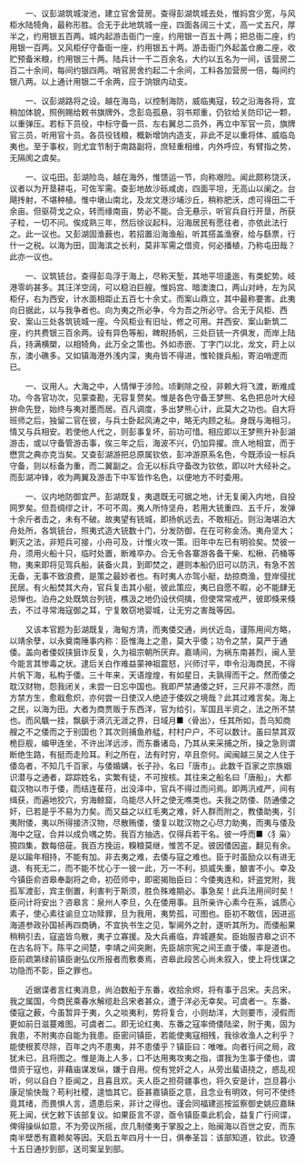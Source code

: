 <!-- { "loadSidebar": true } -->
　　一、议彭湖筑城浚池，建立官舍营房。查得彭湖筑城去处，惟妈宫少宽，与风柜水陆犄角，最称形胜。合无于此地筑城一座，四面各阔三十丈，高一丈五尺，厚半之，约用银五百两。城内起游击衙门一座，约用银一百五十两；把总衙二座，约用银一百两。又风柜仔守备衙一座，约用银五十两。游击衙门外起盖仓廒二座，收贮预备米粮，约用银三十两。陆兵计一千二百余名，大约以五名为一间，该营房二百二十余间，每间约银四两。哨官房舍约起二十余间，工料各加营房一倍，每间约银八两。以上通计用银二千余两，应于饷银内动支。

　　一、议彭湖路将之设。越在海岛，以控制海防，威临夷寇，较之沿海各将，宜稍加体貌，照例赐给敕书旗牌外，念彭岛孤悬，羽书郑重，仍钦给关防印记一颗，以重弹压。若标下员役，中标守备一员、左右翼总二员外，再立中军官一员，旗牌官三员，听用官十员。各员役钱粮，概新增饷内造支，非此不足以重将体、威临岛夷也。至于事权，则尤宜节制于南路副将，庶轻重相维，内外呼应，有臂指之势，无隔阂之虞矣。

　　一、议屯田。彭湖险岛，越在海外，惟馈运一节，向称艰险。闻此颇称饶沃，议者以为开垦耕屯，可佐军需。查彭地故沙砾咸卤，四面平坦，无高山以阑之。台飓抟射，不堪种植。惟中墩山南北，及龙文港沙埔沙丘，稍称肥沃，虑可得田二千余亩。但驱荷戈之众，转而缘南亩，势必不能。合无悬示，听官兵自行开垦，所获子粒，一切不问。俟成熟三年，然后徐议起科。沿海居民有愿往者，亦依此法行之。此一议也。又彭湖固渔薮也，若招置沿海渔船，听其搭盖渔寮，给与繇票，行什一之税。以海为田，固海滨之长利，莫非军需之借资，何必播植，乃称屯田哉？此亦一议也。

　　一、议筑铳台。查得彭岛浮于海上，尽称天堑，其地平坦逶迤，有类蛇势。岐港零屿甚多。其汪洋空阔，可以稳泊巨艘。惟妈宫、暗澳澳口，两山对峙，左为风柜仔，右为西安，计水面相距止五百七十余丈。而案山鼎立，其中最称要害。此夷向日据此，以与我争者也。向为夷之所必争，今为吾之所必守。合无于风柜、西安、案山三处各筑铳城一座。今风柜业有旧址，修之可用。并西安、案山新筑二座，约共费银三百余两。设有异色等船，睥睨扬帆，三处巨铳一齐俱发，而岸上陆兵，持满横槊，以相犄角，此万全之策也。外如赤嵌、丁字门以北，龙文，莳上以东，澳小礁多。又如镇海港外浅内深，夷舟皆不得进，惟轮拨兵船，寄泊哨逻而已。

　　一、议用人。大海之中，人情惮于涉险。顷剿除之役，非赖大将飞渡，断难成功。今各官功次，见蒙查勘，无容复赘矣。惟是各色守备王梦熊、名色把总叶大经拚命先登，始终与夷对墨而居。百凡调度，多出梦熊心计，此莫大之功也。自大将班师之后，独留二官在彼，与兵士卧起风涛之中，略无内顾之私。身既与海相习，情又与兵相安。若使他人代之，则彭事复坏，前功可惜。相应即以王梦熊升补彭湖游击，或以守备管游击事，俟三年之后，海波不兴，仍加异擢。庶人地相宜，而于懋赏之典亦克当矣。又查彭湖游把总原属钦依，彭冲游原系名色，今既添设一标兵守备，则以标备为重，而二翼副之。合无以标兵守备改为钦依，即以叶大经补之。而彭湖冲锋，收为两翼及游击下中军皆作名色，以便地方不时委用。

　　一、议内地防御宜严。彭湖既复，夷退既无可据之地，计无复阑入内地，自投网罗矣。但吾绸缪之计，不可不周。夷人所恃坚舟，若用大铳重四、五千斤，发弹十余斤者击之，未有不破。故夷望有铳城，即扬帆远去，不敢相近。则沿海堪泊大舟处所，各筑铳台，照夷式造大铳数十门，分发防御，在在可称金汤。夷舟坚大；剿灭之法，非短兵可接，小舟可及，计惟火攻一策。旧年中左已有明验矣。焚彼一舟，须用火船十只，临时处置，断难卒办。合无令各寨游各备干柴、松楸、药桶等物，夷来即将见驾兵船，装备火具，到即焚之，遯则本船仍旧可以防汛，有急不苦无备，无事不致浪费，是策之最妙者也。有时夷人亦驾小艇，劫掠商渔，登岸侵扰民居。有火船焚其大舟，官兵复击其小艇，彼此策应，夷已自愿不暇，必不能肆无忌惮也。泊舟之处既筑台列铳，樵汲之地仍设伏伺擒，但使常常戒严，彼即倏来倏去，不过寻常海寇御之耳，宁复敢窃地婴城，让无穷之害哉等因。

　　又该本官题为彭湖既复，海甸方清，而夷倭交通，尚伏近岛，谨陈用间方略，以靖余孽，以永奠南陲事内称：臣惟海上之患，莫大乎倭；功令之禁，莫严于通倭。盖向者倭奴挟狙诈反复，久为祖宗朝所厌弃。嘉靖间，为祸东南甚烈，闽人至今能言其惨毒之状。逮后关白作难益蒙神祖震怒，兴师讨平，申令沿海商民，不得片帆下海，私构于倭。三十年来，天语煌煌，有如星日，夫孰得而干之。然而倭之耽汉财物，怨我闭关，未尝一日忘中国也。我即严禁通倭之奸，三尺非不凛然，而方禁方生，愈戢愈炽，亦何尝一日使汉人绝迹于倭奴之境哉？此其过难言矣。海上之民，以海为田。大者为商贾贩于东西洋，官为给引，军国且半资之，法之所不禁也。而风颿一挂，飘飖于漭沆无涯之界，日域月■〈骨出〉，任其所如，吾乌知商艘之不之倭而之于别国也？其次则捕鱼舴艋，村村户户，不可以数计。虽曰禁其双桅巨舰，编甲连坐，不许出洋远涉，而东番诸岛，乃其从来采捕之所，操之急则谓断绝生路，有挺而走险耳。利之所在，法有时穷，卒且奈何。闻闽越三吴之人住于倭岛者，不知几千百家，与倭婚媾，长子孙，名曰「唐市」。此数千百家之宗族姻识潜与之通者，踪踪姓名，实繁有徒，不可按核。其往来之船名曰「唐船」，大都载汉物以市于倭，而结连萑苻，出没泽中，官兵不得过而问焉。即两汛戒严，间有缉获，而遍地狡穴，穷海鲸窟，乌能尽人歼之使无噍类也。夫我之防倭、防通倭之奸，已若是乎不易为力矣。而又益之以红毛夷之难，奸人群而附之，教倭助夷，引夷附倭，夷以所得接济汉物，尽散贿倭，倭复以耽汉物之心尽力助夷，而夷与倭及海中之寇，合并以成负喁之势。我百方抽选，仅得兵若干名。彼一呼而■〈犭枭〉獍四集，数每倍蓰。我百方挽运，糗粮莫继，惟苦不足。彼因倭因盗，翻见有余。是以踰年相持，不能有加。非去夷之难，去倭与寇之难也。臣于时虽励众以有进无退、有死无二，而不能不忧心于一彼一此，万一不利，损威失重，酿害不小。幸及今镇臣俞咨皋奉副将之命，初莅师中，即密揭贻臣曰：今倭夷连和，奸盗党附，我孤军渡彭，宾主倒置，利害判于斯须，胜负殊难期必。事急矣！此兵法用间时矣！臣问计将安出？咨皋言：泉州人李旦，久在倭用事。且所亲许心素今在系，诚质心素子，使心素往谕旦立功赎罪，旦为我用，夷势孤，可图也。臣初不敢信，因进巡海道参政孙国祯再四商确，不宜执书生之见，掣阃外之肘，遂听其所为。而倭船果稍稍引去，寇盗皆鸟散，夷孑立寡援。及大兵甫临，弃城遯矣。臣始服咨皋之识不在古名将下。陈平之间楚，李靖之间突劂，先臣胡宗宪之间王直于倭，率是道也。臣前疏第绿前镇臣谢弘仪所报者而敷奏焉，咨皋此段苦心尚未叙入，使上将伐谋之功隐而不彰，臣之罪也。

　　近据谍者言红夷消息，尚泊数船于东番，收拾余烬，将有事于吕宋。夫吕宋，我之属国，今商民乘春水解缆赴吕宋者甚众，遭于洋必无幸矣。可虞者一。东番、倭寇之薮，今虽暂异于夷，久之啖夷利，势将复合，小则劫洋，大则要市，浸假而更如前日滋蔓难图。可虞者二。即无论红夷、东番之寇率倚倭陆梁，附于夷，固为我患，不附夷亦自能为我患。臣密问镇臣，若能使夷寇相残，我徐收渔人之利乎？能使根荄尽除，百年之内不患夷，并不患倭乎？镇臣曰：唯唯。向者行间之局，政犹未已，且将图之。惟是海上人多，口不达用夷攻夷之指，谓我为生事于倭也，谓借资于寇也，非藉庙谋发纵，嫌于自用。傥有党奸之人，从旁出蜚语挠之，惑乱视听，何以自白？臣闻之，且喜且欢。夫人臣之担荷疆事也，将久安是计，岂旦暮小康足愉快哉？苟利社稷，遑恤其它。臣甚嘉镇臣之意，且念业有明效，何可不使终竟其绪，而畏惧人言，遗患后来，非计之得也。谨会同福建巡按监察御史姚应嘉眛死上闻，伏乞敕下该部复议。如果臣言不谬，亟令镇臣乘此机会，益复广行间谍，俾得操纵如意，不为旁议所摇，庶几制倭夷于掌股之上，贻闽海以百世之安，而东南半壁悉有嘉赖矣等因。天启五年四月十一日，俱奉圣旨：该部知道，钦此。钦遵十五日通抄到部，送司案呈到部。

